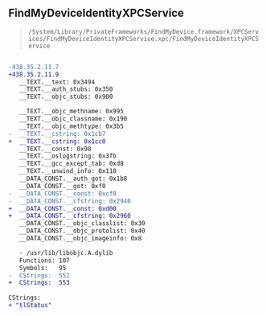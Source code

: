 ## FindMyDeviceIdentityXPCService

> `/System/Library/PrivateFrameworks/FindMyDevice.framework/XPCServices/FindMyDeviceIdentityXPCService.xpc/FindMyDeviceIdentityXPCService`

```diff

-438.35.2.11.7
+438.35.2.11.9
   __TEXT.__text: 0x3494
   __TEXT.__auth_stubs: 0x350
   __TEXT.__objc_stubs: 0x900

   __TEXT.__objc_methname: 0x995
   __TEXT.__objc_classname: 0x190
   __TEXT.__objc_methtype: 0x3b5
-  __TEXT.__cstring: 0x1cb7
+  __TEXT.__cstring: 0x1cc0
   __TEXT.__const: 0x98
   __TEXT.__oslogstring: 0x3fb
   __TEXT.__gcc_except_tab: 0xd8
   __TEXT.__unwind_info: 0x118
   __DATA_CONST.__auth_got: 0x1b8
   __DATA_CONST.__got: 0xf0
-  __DATA_CONST.__const: 0xcf8
-  __DATA_CONST.__cfstring: 0x2940
+  __DATA_CONST.__const: 0xd00
+  __DATA_CONST.__cfstring: 0x2960
   __DATA_CONST.__objc_classlist: 0x30
   __DATA_CONST.__objc_protolist: 0x40
   __DATA_CONST.__objc_imageinfo: 0x8

   - /usr/lib/libobjc.A.dylib
   Functions: 107
   Symbols:   95
-  CStrings:  552
+  CStrings:  553
 
CStrings:
+ "tlStatus"

```
